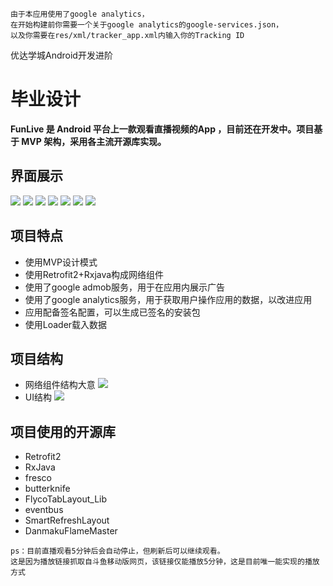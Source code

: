 ```
由于本应用使用了google analytics，
在开始构建前你需要一个关于google analytics的google-services.json，
以及你需要在res/xml/tracker_app.xml内输入你的Tracking ID
```

优达学城Android开发进阶
# 毕业设计

**FunLive 是 Android 平台上一款观看直播视频的App ，目前还在开发中。项目基于 MVP 架构，采用各主流开源库实现。**

## 界面展示
![](https://github.com/YGLLL/FunLive/blob/master/screenshot/1.jpg)
![](https://github.com/YGLLL/FunLive/blob/master/screenshot/2.jpg)
![](https://github.com/YGLLL/FunLive/blob/master/screenshot/3.jpg)
![](https://github.com/YGLLL/FunLive/blob/master/screenshot/4.jpg)
![](https://github.com/YGLLL/FunLive/blob/master/screenshot/6.jpg)
![](https://github.com/YGLLL/FunLive/blob/master/screenshot/7.jpg)
![](https://github.com/YGLLL/FunLive/blob/master/screenshot/5.jpg)

## 项目特点
- 使用MVP设计模式
- 使用Retrofit2+Rxjava构成网络组件
- 使用了google admob服务，用于在应用内展示广告
- 使用了google analytics服务，用于获取用户操作应用的数据，以改进应用
- 应用配备签名配置，可以生成已签名的安装包
- 使用Loader载入数据

## 项目结构
- 网络组件结构大意
![](https://github.com/YGLLL/FunLive/blob/master/screenshot/Retrofit2.jpg)
- UI结构
![](https://github.com/YGLLL/FunLive/blob/master/screenshot/MainActivity.jpg)

## 项目使用的开源库
- Retrofit2
- RxJava
- fresco
- butterknife
- FlycoTabLayout_Lib
- eventbus
- SmartRefreshLayout
- DanmakuFlameMaster

```
ps：目前直播观看5分钟后会自动停止，但刷新后可以继续观看。
这是因为播放链接抓取自斗鱼移动版网页，该链接仅能播放5分钟，这是目前唯一能实现的播放方式
```